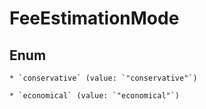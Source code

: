 
# FeeEstimationMode

## Enum


    * `conservative` (value: `"conservative"`)

    * `economical` (value: `"economical"`)



